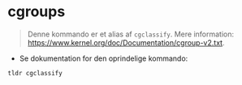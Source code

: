 # cgroups

> Denne kommando er et alias af `cgclassify`.
> Mere information: <https://www.kernel.org/doc/Documentation/cgroup-v2.txt>.

- Se dokumentation for den oprindelige kommando:

`tldr cgclassify`
